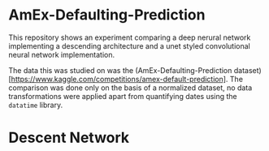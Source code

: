 # AmEx-Defaulting-Prediction

This repository shows an experiment comparing a deep nerural network implementing a descending architecture and a unet styled convolutional neural network implementation.

The data this was studied on was the (AmEx-Defaulting-Prediction dataset)[https://www.kaggle.com/competitions/amex-default-prediction]. The comparison was done only on the basis of a normalized dataset, no data transformations were applied apart from quantifying dates using the ```datatime``` library.

# Descent Network

